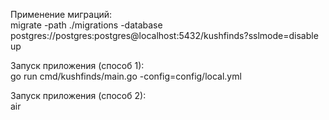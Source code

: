 Применение миграций:  
migrate -path ./migrations -database postgres://postgres:postgres@localhost:5432/kushfinds?sslmode=disable up

Запуск приложения (способ 1):  
go run cmd/kushfinds/main.go -config=config/local.yml

Запуск приложения (способ 2):  
air